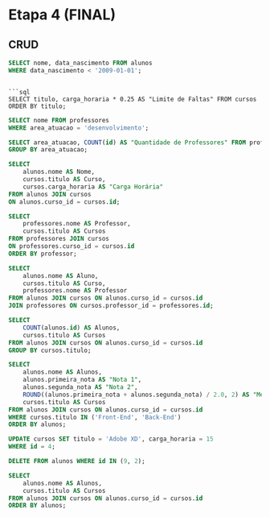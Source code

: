# Etapa 4 (FINAL)

## CRUD

```sql
SELECT nome, data_nascimento FROM alunos
WHERE data_nascimento < '2009-01-01';
```
```

```sql
SELECT titulo, carga_horaria * 0.25 AS "Limite de Faltas" FROM cursos
ORDER BY titulo;
```

```sql
SELECT nome FROM professores
WHERE area_atuacao = 'desenvolvimento';
```

```sql
SELECT area_atuacao, COUNT(id) AS "Quantidade de Professores" FROM professores
GROUP BY area_atuacao;
```

```sql
SELECT
    alunos.nome AS Nome,
    cursos.titulo AS Curso,
    cursos.carga_horaria AS "Carga Horária"
FROM alunos JOIN cursos
ON alunos.curso_id = cursos.id;
```

```sql
SELECT
    professores.nome AS Professor,
    cursos.titulo AS Cursos
FROM professores JOIN cursos
ON professores.curso_id = cursos.id
ORDER BY professor;
```

```sql
SELECT
    alunos.nome AS Aluno,
    cursos.titulo AS Curso,
    professores.nome AS Professor
FROM alunos JOIN cursos ON alunos.curso_id = cursos.id
JOIN professores ON cursos.professor_id = professores.id;
```

```sql
SELECT
    COUNT(alunos.id) AS Alunos,
    cursos.titulo AS Cursos
FROM alunos JOIN cursos ON alunos.curso_id = cursos.id
GROUP BY cursos.titulo;
```

```sql
SELECT
    alunos.nome AS Alunos,
    alunos.primeira_nota AS "Nota 1",
    alunos.segunda_nota AS "Nota 2",
    ROUND((alunos.primeira_nota + alunos.segunda_nota) / 2.0, 2) AS "Média das Notas",
    cursos.titulo AS Cursos
FROM alunos JOIN cursos ON alunos.curso_id = cursos.id
WHERE cursos.titulo IN ('Front-End', 'Back-End')
ORDER BY alunos;
```

```sql
UPDATE cursos SET titulo = 'Adobe XD', carga_horaria = 15
WHERE id = 4;
```

```sql
DELETE FROM alunos WHERE id IN (9, 2);
```

```sql
SELECT
    alunos.nome AS Alunos,
    cursos.titulo AS Cursos
FROM alunos JOIN cursos ON alunos.curso_id = cursos.id
ORDER BY alunos;
```

